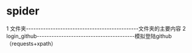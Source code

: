 # spider
1 文件夹----------------------------------------------文件夹的主要内容 
2 login_github----------------------------------------模拟登陆github（requests+xpath）
